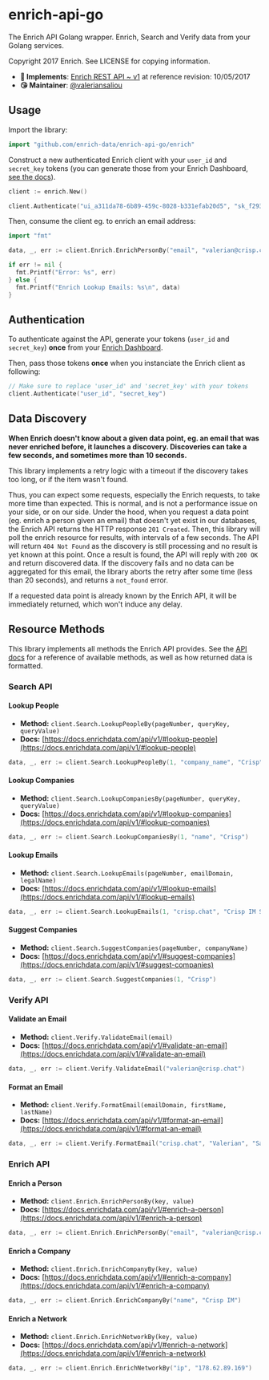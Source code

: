 # enrich-api-go

The Enrich API Golang wrapper. Enrich, Search and Verify data from your Golang services.

Copyright 2017 Enrich. See LICENSE for copying information.

* **📝 Implements**: [Enrich REST API ~ v1](https://docs.enrichdata.com/api/v1/) at reference revision: 10/05/2017
* **😘 Maintainer**: [@valeriansaliou](https://github.com/valeriansaliou)

## Usage

Import the library:

```go
import "github.com/enrich-data/enrich-api-go/enrich"
```

Construct a new authenticated Enrich client with your `user_id` and `secret_key` tokens (you can generate those from your Enrich Dashboard, [see the docs](https://docs.enrichdata.com/api/v1/)).

```go
client := enrich.New()

client.Authenticate("ui_a311da78-6b89-459c-8028-b331efab20d5", "sk_f293d44f-675d-4cb1-9c78-52b8a9af0df2")
```

Then, consume the client eg. to enrich an email address:

```go
import "fmt"

data, _, err := client.Enrich.EnrichPersonBy("email", "valerian@crisp.chat")

if err != nil {
  fmt.Printf("Error: %s", err)
} else {
  fmt.Printf("Enrich Lookup Emails: %s\n", data)
}
```

## Authentication

To authenticate against the API, generate your tokens (`user_id` and `secret_key`) **once** from your [Enrich Dashboard](https://dashboard.enrichdata.com/).

Then, pass those tokens **once** when you instanciate the Enrich client as following:

```go
// Make sure to replace 'user_id' and 'secret_key' with your tokens
client.Authenticate("user_id", "secret_key")
```

## Data Discovery

**When Enrich doesn't know about a given data point, eg. an email that was never enriched before, it launches a discovery. Discoveries can take a few seconds, and sometimes more than 10 seconds.**

This library implements a retry logic with a timeout if the discovery takes too long, or if the item wasn't found.

Thus, you can expect some requests, especially the Enrich requests, to take more time than expected. This is normal, and is not a performance issue on your side, or on our side. Under the hood, when you request a data point (eg. enrich a person given an email) that doesn't yet exist in our databases, the Enrich API returns the HTTP response `201 Created`. Then, this library will poll the enrich resource for results, with intervals of a few seconds. The API will return `404 Not Found` as the discovery is still processing and no result is yet known at this point. Once a result is found, the API will reply with `200 OK` and return discovered data. If the discovery fails and no data can be aggregated for this email, the library aborts the retry after some time (less than 20 seconds), and returns a `not_found` error.

If a requested data point is already known by the Enrich API, it will be immediately returned, which won't induce any delay.

## Resource Methods

This library implements all methods the Enrich API provides. See the [API docs](https://docs.enrichdata.com/api/v1/) for a reference of available methods, as well as how returned data is formatted.

### Search API

#### Lookup People

* **Method:** `client.Search.LookupPeopleBy(pageNumber, queryKey, queryValue)`
* **Docs:** [https://docs.enrichdata.com/api/v1/#lookup-people](https://docs.enrichdata.com/api/v1/#lookup-people)

```go
data, _, err := client.Search.LookupPeopleBy(1, "company_name", "Crisp")
```

#### Lookup Companies

* **Method:** `client.Search.LookupCompaniesBy(pageNumber, queryKey, queryValue)`
* **Docs:** [https://docs.enrichdata.com/api/v1/#lookup-companies](https://docs.enrichdata.com/api/v1/#lookup-companies)

```go
data, _, err := client.Search.LookupCompaniesBy(1, "name", "Crisp")
```

#### Lookup Emails

* **Method:** `client.Search.LookupEmails(pageNumber, emailDomain, legalName)`
* **Docs:** [https://docs.enrichdata.com/api/v1/#lookup-emails](https://docs.enrichdata.com/api/v1/#lookup-emails)

```go
data, _, err := client.Search.LookupEmails(1, "crisp.chat", "Crisp IM SARL")
```

#### Suggest Companies

* **Method:** `client.Search.SuggestCompanies(pageNumber, companyName)`
* **Docs:** [https://docs.enrichdata.com/api/v1/#suggest-companies](https://docs.enrichdata.com/api/v1/#suggest-companies)

```go
data, _, err := client.Search.SuggestCompanies(1, "Crisp")
```

### Verify API

#### Validate an Email

* **Method:** `client.Verify.ValidateEmail(email)`
* **Docs:** [https://docs.enrichdata.com/api/v1/#validate-an-email](https://docs.enrichdata.com/api/v1/#validate-an-email)

```go
data, _, err := client.Verify.ValidateEmail("valerian@crisp.chat")
```

#### Format an Email

* **Method:** `client.Verify.FormatEmail(emailDomain, firstName, lastName)`
* **Docs:** [https://docs.enrichdata.com/api/v1/#format-an-email](https://docs.enrichdata.com/api/v1/#format-an-email)

```go
data, _, err := client.Verify.FormatEmail("crisp.chat", "Valerian", "Saliou")
```

### Enrich API

#### Enrich a Person

* **Method:** `client.Enrich.EnrichPersonBy(key, value)`
* **Docs:** [https://docs.enrichdata.com/api/v1/#enrich-a-person](https://docs.enrichdata.com/api/v1/#enrich-a-person)

```go
data, _, err := client.Enrich.EnrichPersonBy("email", "valerian@crisp.chat")
```

#### Enrich a Company

* **Method:** `client.Enrich.EnrichCompanyBy(key, value)`
* **Docs:** [https://docs.enrichdata.com/api/v1/#enrich-a-company](https://docs.enrichdata.com/api/v1/#enrich-a-company)

```go
data, _, err := client.Enrich.EnrichCompanyBy("name", "Crisp IM")
```

#### Enrich a Network

* **Method:** `client.Enrich.EnrichNetworkBy(key, value)`
* **Docs:** [https://docs.enrichdata.com/api/v1/#enrich-a-network](https://docs.enrichdata.com/api/v1/#enrich-a-network)

```go
data, _, err := client.Enrich.EnrichNetworkBy("ip", "178.62.89.169")
```
